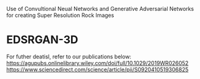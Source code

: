 Use of Convultional Neual Networks and Generative Adversarial Networks for creating Super Resolution Rock Images
# EDSRGAN-3D

For futher deatisl, refer to our publications below:
https://agupubs.onlinelibrary.wiley.com/doi/full/10.1029/2019WR026052
https://www.sciencedirect.com/science/article/pii/S0920410519306825
